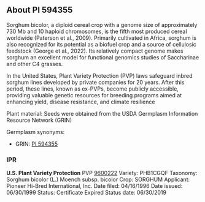 About PI 594355 
---------------------
Sorghum bicolor, a diploid cereal crop with a genome size of approximately 730 Mb and 10 haploid chromosomes, is the fifth most produced cereal worldwide (Paterson et al., 2009). Primarily cultivated in Africa, sorghum is also recognized for its potential as a biofuel crop and a source of cellulosic feedstock (George et al., 2022). Its relatively compact genome makes sorghum an excellent model for functional genomics studies of Saccharinae and other C4 grasses.

In the United States, Plant Variety Protection (PVP) laws safeguard inbred sorghum lines developed by private companies for 20 years. After this period, these lines, known as ex-PVPs, become publicly accessible, providing valuable genetic resources for breeding programs aimed at enhancing yield, disease resistance, and climate resilience

Plant material: Seeds were obtained from the USDA Germplasm Information Resource Network (GRIN)

Germplasm synonyms:
* GRIN: [PI 594355](https://npgsweb.ars-grin.gov/gringlobal/accessiondetail.aspx?id=1520060)

### IPR
**U.S. Plant Variety Protection**
PVP [9600222](https://apps.ams.usda.gov/CMS/AdobeImages/009600222.pdf)
Variety: PHB1CGQF
Taxonomy: Sorghum bicolor (L.) Moench subsp. bicolor
Crop: SORGHUM
Applicant: Pioneer Hi-Bred International, Inc.
Date filed: 04/16/1996
Date issued: 06/30/1999
Status: Certificate Expired
Status date: 06/30/2019
